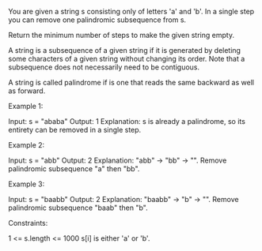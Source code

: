 You are given a string s consisting only of letters 'a' and 'b'. In a single
step you can remove one palindromic subsequence from s.

Return the minimum number of steps to make the given string empty.

A string is a subsequence of a given string if it is generated by deleting
some characters of a given string without changing its order. Note that a
subsequence does not necessarily need to be contiguous.

A string is called palindrome if is one that reads the same backward as well
as forward.


Example 1:


Input: s = "ababa"
Output: 1
Explanation: s is already a palindrome, so its entirety can be removed in a
single step.


Example 2:


Input: s = "abb"
Output: 2
Explanation: "abb" -> "bb" -> "". 
Remove palindromic subsequence "a" then "bb".


Example 3:


Input: s = "baabb"
Output: 2
Explanation: "baabb" -> "b" -> "". 
Remove palindromic subsequence "baab" then "b".



Constraints:


1 <= s.length <= 1000
s[i] is either 'a' or 'b'.




